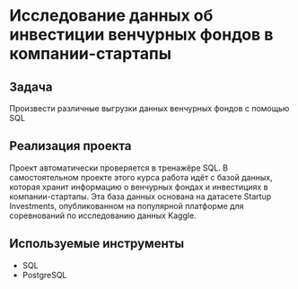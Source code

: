 # Исследование данных об инвестиции венчурных фондов в компании-стартапы
## Задача

Произвести различные выгрузки данных венчурных фондов с помощью SQL

## Реализация проекта

Проект автоматически проверяется в тренажёре SQL. В самостоятельном проекте этого курса работа идёт с базой данных, которая хранит информацию о венчурных фондах и инвестициях в компании-стартапы. Эта база данных основана на датасете Startup Investments, опубликованном на популярной платформе для соревнований по исследованию данных Kaggle.

## Используемые инструменты
- SQL
- PostgreSQL
